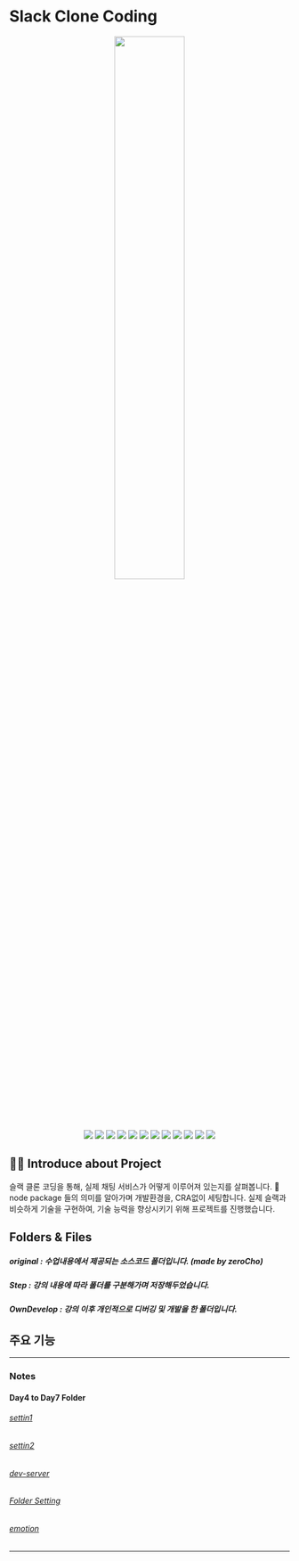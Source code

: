 # Slack Clone Coding

<p align='center'>
<img width='50%' src='https://d34u8crftukxnk.cloudfront.net/slackpress/prod/sites/6/SlackLogo_CompanyNews_PrimaryAubergine_Hero-5.jpg?d=500x500&f=fill'>
</p>

<p align='center'>
    <img src="https://img.shields.io/badge/React-v17.0.2-blue?logo=React"/>
    <img src="https://img.shields.io/badge/node.js-v14.15.5-green?logo=Node.js"/>
    <img src="https://img.shields.io/badge/emotion-^11.7.1-ff69b4?logo=emotion"/>
    <img src="https://img.shields.io/badge/express-^4.17.1-ff69b4?logo=express"/>
    <img src="https://img.shields.io/badge/axios-^0.24.0-critical?logo=axios"/>
    <img src="https://img.shields.io/badge/swr-^1.1.1-critical?logo=swr"/>
    <img src="https://img.shields.io/badge/Typescript-v4.5.4-blue?logo=typescript"/>
    <img src="https://img.shields.io/badge/socket.io-^2.4.1-orange?logo=socket.io">
    <img src="https://img.shields.io/badge/webpack-^5.65.0-orange?logo=webpack">
    <img src="https://img.shields.io/badge/babel-^7.16.5-orange?logo=babel">
    <img src="https://img.shields.io/badge/prettier-^2.5.1-yellow?logo=prettier" />
    <img src="https://img.shields.io/badge/eslint-^8.5.0-yellow?logo=eslint">
</p>

## 💁‍♂️ Introduce about Project

슬랙 클론 코딩을 통해, 실제 채팅 서비스가 어떻게 이루어져 있는지를 살펴봅니다. 👐
node package 들의 의미를 알아가며 개발환경을, CRA없이 세팅합니다.
실제 슬랙과 비슷하게 기술을 구현하여, 기술 능력을 향상시키기 위해 프로젝트를 진행했습니다.

## Folders & Files

##### original : 수업내용에서 제공되는 소스코드 폴더입니다. (made by zeroCho)

##### Step : 강의 내용에 따라 폴더를 구분해가며 저장해두었습니다.

##### OwnDevelop : 강의 이후 개인적으로 디버깅 및 개발을 한 폴더입니다.

## 주요 기능

---

### Notes

#### Day4 to Day7 Folder

###### [settin1](https://brash-wave-2cb.notion.site/2-1-cec0f86a47c5489f8c96bc226707a438)

###### [settin2](https://brash-wave-2cb.notion.site/3-2-acd4f0938dcd49b9b92c96a39caf2c07)

###### [dev-server](https://brash-wave-2cb.notion.site/4-dev-server-390e520aca9d4deab87b3ca48dc390d6)

###### [Folder Setting](https://brash-wave-2cb.notion.site/5-c4ec290a86c448c7b3fe0115cdc3bff6)

###### [emotion](https://brash-wave-2cb.notion.site/6-emotion-a07272559e764e8da6d49bc12e82f5f0)

---

